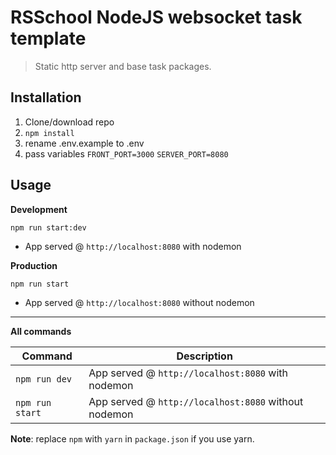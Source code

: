 # RSSchool NodeJS websocket task template

> Static http server and base task packages.

## Installation

1. Clone/download repo
2. `npm install`
3. rename .env.example to .env
4. pass variables
   `FRONT_PORT=3000`
   `SERVER_PORT=8080`

## Usage

**Development**

`npm run start:dev`

- App served @ `http://localhost:8080` with nodemon

**Production**

`npm run start`

- App served @ `http://localhost:8080` without nodemon

---

**All commands**

| Command         | Description                                          |
| --------------- |------------------------------------------------------|
| `npm run dev`   | App served @ `http://localhost:8080` with nodemon    |
| `npm run start` | App served @ `http://localhost:8080` without nodemon |

**Note**: replace `npm` with `yarn` in `package.json` if you use yarn.

